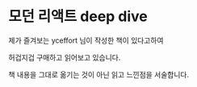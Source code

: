# 모던 리액트 deep dive

제가 즐겨보는 yceffort 님이 작성한 책이 있다고하여

허겁지겁 구매하고 읽어보고 있습니다.

책 내용을 그대로 옮기는 것이 아닌 읽고 느낀점을 서술합니다.